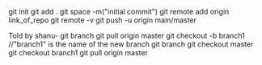 git init
git add .
git space -m("initial commit")
git remote add origin link_of_repo
git remote -v
git push -u origin main/master



Told by shanu-
  git branch
  git pull origin master
  git checkout -b branch1   //"branch1" is the name of the new branch
  git branch
  git checkout master
  git checkout branch1
  git pull origin master
